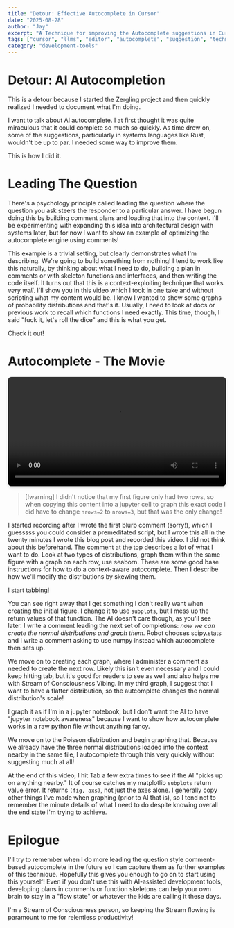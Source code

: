 ```yaml
---
title: "Detour: Effective Autocomplete in Cursor"
date: "2025-08-28"
author: "Jay"
excerpt: "A Technique for improving the Autocomplete suggestions in Cursor"
tags: ["cursor", "llms", "editor", "autocomplete", "suggestion", "techniques"]
category: "development-tools"
---
```


# Detour: AI Autocompletion

This is a detour because I started the Zergling project and then quickly
realized I needed to document what I'm doing.

I want to talk about AI autocomplete. I at first thought it was quite miraculous
that it could complete so much so quickly. As time drew on, some of the
suggestions, particularly in systems languages like Rust, wouldn't be up to par.
I needed some way to improve them.

This is how I did it.

# Leading The Question

There's a psychology principle called leading the question where the question
you ask steers the responder to a particular answer. I have begun doing this by
building comment plans and loading that into the context. I'll be experimenting
with expanding this idea into architectural design with systems later, but for
now I want to show an example of optimizing the autocomplete engine using
comments!

This example is a trivial setting, but clearly demonstrates what I'm describing.
We're going to build something from nothing! I tend to work like this naturally,
by thinking about what I need to do, building a plan in comments or with
skeleton functions and interfaces, and then writing the code itself. It turns
out that this is a context-exploiting technique that works _very well_. I'll
show you in this video which I took in one take and without scripting what my
content would be. I knew I wanted to show some graphs of probability
distributions and that's it. Usually, I need to look at docs or previous work to
recall which functions I need exactly. This time, though, I said "fuck it, let's
roll the dice" and this is what you get.

Check it out!

# Autocomplete - The Movie

<video controls width="100%" style="max-width: 800px; margin: 1rem auto; display: block; border-radius: 8px; box-shadow: 0 4px 6px rgba(0, 0, 0, 0.1);">
  <source src="/videos/Cursor.Autocomplete.Leading.The.Question.mp4" type="video/mp4">
  Your browser does not support the video tag. <a href="/videos/Cursor.Autocomplete.Leading.The.Question.mp4">Download the video</a> instead.
</video>

> [!warning] I didn't notice that my first figure only had two rows, so when
> copying this content into a jupyter cell to graph this exact code I did have
> to change `nrows=2` to `nrows=3`, but that was the only change!

I started recording after I wrote the first blurb comment (sorry!), which I
guesssss you could consider a premeditated script, but I wrote this all in the
twenty minutes I wrote this blog post and recorded this video. I did not think
about this beforehand. The comment at the top describes a lot of what I want to
do. Look at two types of distributions, graph them within the same figure with a
graph on each row, use seaborn. These are some good base instructions for how to
do a context-aware autocomplete. Then I describe how we'll modify the
distributions by skewing them.

I start tabbing!

You can see right away that I get something I don't really want when creating
the initial figure. I change it to use `subplots`, but I mess up the return
values of that function. The AI doesn't care though, as you'll see later. I
write a comment leading the next set of completions: _now we can create the
normal distributions and graph them_. Robot chooses scipy.stats and I write a
comment asking to use numpy instead which autocomplete then sets up.

We move on to creating each graph, where I administer a comment as needed to
create the next row. Likely this isn't even necessary and I could keep hitting
tab, but it's good for readers to see as well and also helps me with Stream of
Consciousness Vibing. In my third graph, I suggest that I want to have a flatter
distribution, so the autcomplete changes the normal distribution's scale!

I graph it as if I'm in a jupyter notebook, but I don't want the AI to have
"jupyter notebook awareness" because I want to show how autocomplete works in a
raw python file without anything fancy.

We move on to the Poisson distribution and begin graphing that. Because we
already have the three normal distributions loaded into the context nearby in
the same file, I autocomplete through this very quickly without suggesting much
at all!

At the end of this video, I hit Tab a few extra times to see if the AI "picks up
on anything nearby." It of course catches my matplotlib `subplots` return value
error. It returns `(fig, axs)`, not just the axes alone. I generally copy other
things I've made when graphing (prior to AI that is), so I tend not to remember
the minute details of what I need to do despite knowing overall the end state
I'm trying to achieve.

# Epilogue

I'll try to remember when I do more leading the question style comment-based
autocomplete in the future so I can capture them as further examples of this
technique. Hopefully this gives you enough to go on to start using this
yourself! Even if you don't use this with AI-assisted development tools,
developing plans in comments or function skeletons can help your own brain to
stay in a "flow state" or whatever the kids are calling it these days.

I'm a Stream of Consciousness person, so keeping the Stream flowing is paramount
to me for relentless productivity!
